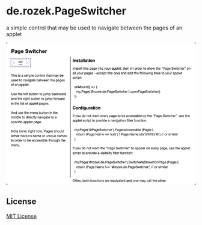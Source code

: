 # de.rozek.PageSwitcher #

a simple control that may be used to navigate between the pages of an applet

![PageSwitcher Screenshot](./de.rozek.PageSwitcher.png)

## License ##

[MIT License](/LICENSE.md)
